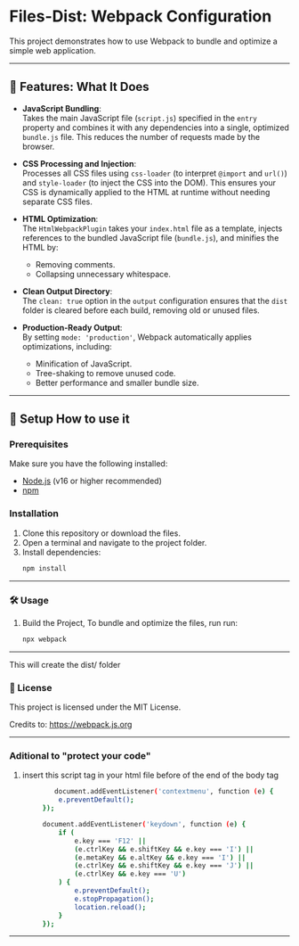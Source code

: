# Files-Dist: Webpack Configuration  

This project demonstrates how to use Webpack to bundle and optimize a simple web application.  

---

## 🚀 Features: What It Does  

- **JavaScript Bundling**:  
  Takes the main JavaScript file (`script.js`) specified in the `entry` property and combines it with any dependencies into a single, optimized `bundle.js` file. This reduces the number of requests made by the browser.  

- **CSS Processing and Injection**:  
  Processes all CSS files using `css-loader` (to interpret `@import` and `url()`) and `style-loader` (to inject the CSS into the DOM). This ensures your CSS is dynamically applied to the HTML at runtime without needing separate CSS files.  

- **HTML Optimization**:  
  The `HtmlWebpackPlugin` takes your `index.html` file as a template, injects references to the bundled JavaScript file (`bundle.js`), and minifies the HTML by:  
  - Removing comments.  
  - Collapsing unnecessary whitespace.  

- **Clean Output Directory**:  
  The `clean: true` option in the `output` configuration ensures that the `dist` folder is cleared before each build, removing old or unused files.  

- **Production-Ready Output**:  
  By setting `mode: 'production'`, Webpack automatically applies optimizations, including:  
  - Minification of JavaScript.  
  - Tree-shaking to remove unused code.  
  - Better performance and smaller bundle size.  


---

## 🔧 Setup How to use it

### Prerequisites  

Make sure you have the following installed:  
- [Node.js](https://nodejs.org/) (v16 or higher recommended)  
- [npm](https://www.npmjs.com/)  

### Installation  

1. Clone this repository or download the files.  
2. Open a terminal and navigate to the project folder.  
3. Install dependencies:  
   ```bash
   npm install

---


### 🛠️ Usage  


1. Build the Project, To bundle and optimize the files, run  run: 
   ```bash
   npx webpack

---

This will create the dist/ folder


### 📝 License

This project is licensed under the MIT License.

Credits to: https://webpack.js.org

---

### Aditional to "protect your code" 

1. insert this script tag in your html file before of the end of the body tag
   ```bash
           document.addEventListener('contextmenu', function (e) {
            e.preventDefault();
        });

        document.addEventListener('keydown', function (e) {
            if (
                e.key === 'F12' ||
                (e.ctrlKey && e.shiftKey && e.key === 'I') ||
                (e.metaKey && e.altKey && e.key === 'I') ||
                (e.ctrlKey && e.shiftKey && e.key === 'J') ||
                (e.ctrlKey && e.key === 'U')
            ) {
                e.preventDefault();
                e.stopPropagation();
                location.reload();
            }
        });

---

